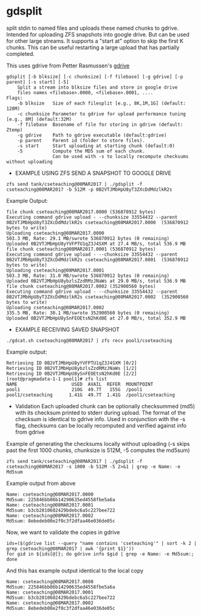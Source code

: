 # gdsplit
split stdin to named files and uploads these named chunks to gdrive. Intended for uploading ZFS snapshots into google drive. But can be used for other large streams. It supports a "start at" option to skip the first K chunks. This can be useful restarting a large upload that has partially completed. 

This uses gdrive from Petter Rasmussen's [gdrive](https://github.com/prasmussen/gdrive/blob/master/README.md)

```
gdsplit [-b blksize] [-c chunksize] [-f filebase] [-g gdrive] [-p parent] [-s start] [-5]
	Split a stream into blksize files and store in google drive
	files names <filebase>.0000, <filebase>.0001, ....
Flags:
	-b blksize   Size of each filesplit [e.g., 8K,1M,1G] (default: 128M)
	-c chunksize Parameter to gdrive for upload performance tuning [e.g., 8M] (default:32M)
	-f filebase  Basename of file for storing in gdrive (default: Ztemp)
	-g gdrive    Path to gdrive executable (default:gdrive)
	-p parent    Parent id (folder to store files).
	-s start     Start uploading at starting chunk (default:0)
	-5           Compute the MD5 sum of each chunk.
	             Can be used with -s to locally recompute checksums without uploading
```

* EXAMPLE USING ZFS SEND A SNAPSHOT TO GOOGLE DRIVE

```
zfs send tank/cseteaching@08MAR2017 | ./gdsplit -f cseteaching@08MAR2017 -b 512M -p 0B2VTJMbHpU8yT3ZXcDdMdzlkR2s
```
Example Output:
```
file chunk cseteaching@08MAR2017.0000 (536870912 bytes)
Executing command gdrive upload - --chunksize 33554432 --parent 0B2VTJMbHpU8yT3ZXcDdMdzlkR2s cseteaching@08MAR2017.0000  (536870912 bytes to write)
Uploading cseteaching@08MAR2017.0000
503.3 MB, Rate: 29.1 MB/swrote 536870912 bytes (0 remaining)
Uploaded 0B2VTJMbHpU8yYVFPTU1qZ3J4SXM at 27.4 MB/s, total 536.9 MB
file chunk cseteaching@08MAR2017.0001 (536870912 bytes)
Executing command gdrive upload - --chunksize 33554432 --parent 0B2VTJMbHpU8yT3ZXcDdMdzlkR2s cseteaching@08MAR2017.0001  (536870912 bytes to write)
Uploading cseteaching@08MAR2017.0001
503.3 MB, Rate: 31.0 MB/swrote 536870912 bytes (0 remaining)
Uploaded 0B2VTJMbHpU8ybzlsZzdRMzJNaWs at 29.0 MB/s, total 536.9 MB
file chunk cseteaching@08MAR2017.0002 (352900560 bytes)
Executing command gdrive upload - --chunksize 33554432 --parent 0B2VTJMbHpU8yT3ZXcDdMdzlkR2s cseteaching@08MAR2017.0002  (352900560 bytes to write)
Uploading cseteaching@08MAR2017.0002
335.5 MB, Rate: 30.1 MB/swrote 352900560 bytes (0 remaining)
Uploaded 0B2VTJMbHpU8ySnFEOEtsN2hKd0E at 27.0 MB/s, total 352.9 MB
```

* EXAMPLE RECEIVING SAVED SNAPSHOT
```
./gdcat.sh cseteaching@08MAR2017 | zfs recv pool1/cseteaching
```
Example output:
```
Retrieving ID 0B2VTJMbHpU8yYVFPTU1qZ3J4SXM [0/2]
Retrieving ID 0B2VTJMbHpU8ybzlsZzdRMzJNaWs [1/2]  
Retrieving ID 0B2VTJMbHpU8ySnFEOEtsN2hKd0E [2/2]  
[root@pragmadata-1-1 pool1]# zfs list             
NAME                    USED  AVAIL  REFER  MOUNTPOINT
pool1                   210G  49.7T   155G  /pool1
pool1/cseteaching      1.41G  49.7T  1.41G  /pool1/cseteaching
```

* Validation
Each uploaded chunk can be optionally checksummed (md5) with its checksum
printed to stderr during upload.  The format of the checksum is identical to
gdrive info. Used in conjunction with the -s flag, checksums can be locally recomputed and verified against info from gdrive

Example of generating the checksums locally without uploading (-s skips past the first 1000 chunks, chunksize is 512M, -5 computes the md5sum)

```
zfs send tank/cseteaching@08MAR2017 | ./gdsplit -f cseteaching@08MAR2017 -s 1000 -b 512M -5 2>&1 | grep -e Name: -e Md5sum
```

Example output from above
```
Name: cseteaching@08MAR2017.0000
Md5sum: 225846bb06b14290635ed4558fbe5a6a
Name: cseteaching@08MAR2017.0001
Md5sum: b3cb2010602429bdebc6a5c227bee722
Name: cseteaching@08MAR2017.0002
Md5sum: 8ebedeb00e2f0c3f2dfaa46e036de05c
```

Now, we want to validate the copies in gdrive
```
ids=($(gdrive list --query "name contains 'cseteaching'" | sort -k 2 | grep cseteaching@08MAR2017 | awk '{print $1}'))
for gid in ${ids[@]}; do gdrive info $gid | grep -e Name: -e Md5sum:; done
```

And this has example output identical to the local copy
```
Name: cseteaching@08MAR2017.0000
Md5sum: 225846bb06b14290635ed4558fbe5a6a
Name: cseteaching@08MAR2017.0001
Md5sum: b3cb2010602429bdebc6a5c227bee722
Name: cseteaching@08MAR2017.0002
Md5sum: 8ebedeb00e2f0c3f2dfaa46e036de05c
```


